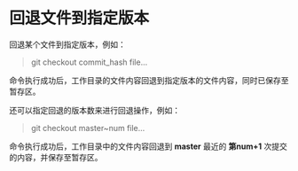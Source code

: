 # 回退文件到指定版本

回退某个文件到指定版本，例如：

> git checkout commit_hash file...

命令执行成功后，工作目录的文件内容回退到指定版本的文件内容，同时已保存至暂存区。

还可以指定回退的版本数来进行回退操作，例如：

> git checkout master~num file...

命令执行成功后，工作目录中的文件内容回退到 **master** 最近的 **第num+1** 次提交的内容，并保存至暂存区。
